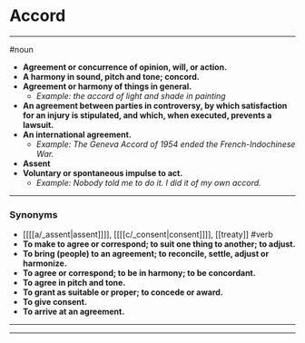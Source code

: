 # Accord
---
#noun
- **Agreement or concurrence of opinion, will, or action.**
- **A harmony in sound, pitch and tone; concord.**
- **Agreement or harmony of things in general.**
	- _Example: the accord of light and shade in painting_
- **An agreement between parties in controversy, by which satisfaction for an injury is stipulated, and which, when executed, prevents a lawsuit.**
- **An international agreement.**
	- _Example: The Geneva Accord of 1954 ended the French-Indochinese War._
- **Assent**
- **Voluntary or spontaneous impulse to act.**
	- _Example: Nobody told me to do it. I did it of my own accord._
---
### Synonyms
- [[[[a/_assent|assent]]]], [[[[c/_consent|consent]]]], [[treaty]]
#verb
- **To make to agree or correspond; to suit one thing to another; to adjust.**
- **To bring (people) to an agreement; to reconcile, settle, adjust or harmonize.**
- **To agree or correspond; to be in harmony; to be concordant.**
- **To agree in pitch and tone.**
- **To grant as suitable or proper; to concede or award.**
- **To give consent.**
- **To arrive at an agreement.**
---
---
